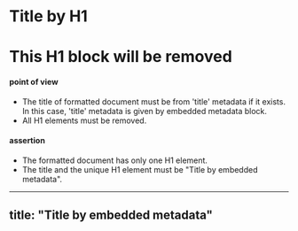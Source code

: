 # Title by H1

# This H1 block will be removed

#### point of view

* The title of formatted document must be from 'title' metadata if it exists.
  In this case, 'title' metadata is given by embedded metadata block.
* All H1 elements must be removed.

#### assertion

* The formatted document has only one H1 element.
* The title and the unique H1 element must be "Title by embedded metadata".

---
title: "Title by embedded metadata"
---